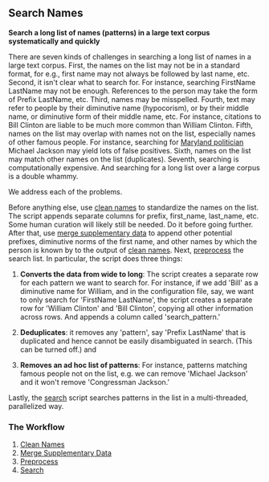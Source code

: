 ## Search Names
**Search a long list of names (patterns) in a large text corpus systematically and quickly**

There are seven kinds of challenges in searching a long list of names in a large text corpus. First, the names on the list may not be in a standard format, for e.g., first name may not always be followed by last name, etc. Second, it isn't clear what to search for. For instance, searching FirstName LastName may not be enough. References to the person may take the form of Prefix LastName, etc. Third, names may be misspelled. Fourth, text may refer to people by their diminutive name (hypocorism), or by their middle name, or diminutive form of their middle name, etc. For instance, citations to Bill Clinton are liable to be much more common than William Clinton. Fifth, names on the list may overlap with names not on the list, especially names of other famous people. For instance, searching for [Maryland politician](https://en.wikipedia.org/wiki/Michael_A._Jackson_(politician)) Michael Jackson may yield lots of false positives. Sixth, names on the list may match other names on the list (duplicates). Seventh, searching is computationally expensive. And searching for a long list over a large corpus is a double whammy.

We address each of the problems. 

Before anything else, use [clean names](clean_names/) to standardize the names on the list. The script appends separate columns for prefix, first_name, last_name, etc. Some human curation will likely still be needed. Do it before going further. After that, use [merge supplementary data](merge_supp_data/) to append other potential prefixes, diminutive norms of the first name, and other names by which the person is known by to the output of [clean names](clean_names/). Next, [preprocess](preprocess/) the search list. In particular, the script does three things: 

  1. **Converts the data from wide to long**: The script creates a separate row for each pattern we want to search for. For instance, if we add 'Bill' as a diminutive name for William, and in the configuration file, say, we want to only search for 'FirstName LastName', the script creates a separate row for 'William Clinton' and 'Bill Clinton', copying all other information across rows. And appends a column called 'search_pattern.'  
  
  2. **Deduplicates**: it removes any 'pattern', say 'Prefix LastName' that is duplicated and hence cannot be easily disambiguated in search. (This can be turned off.) and   
 
  3. **Removes an ad hoc list of patterns**: For instance, patterns matching famous people not on the list, e.g. we can remove 'Michael Jackson' and it won't remove 'Congressman Jackson.'   

Lastly, the [search](search/) script searches patterns in the list in a multi-threaded, parallelized way.  

### The Workflow

1. [Clean Names](clean_names/)
2. [Merge Supplementary Data](merge_supp_data/)
3. [Preprocess](preprocess/)
4. [Search](search/)

